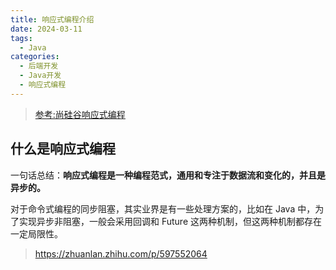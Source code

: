 ```yaml
---
title: 响应式编程介绍
date: 2024-03-11
tags: 
  - Java
categories: 
  - 后端开发
  - Java开发
  - 响应式编程
---
```


> [参考:尚硅谷响应式编程](https://www.yuque.com/leifengyang/springboot3/rg4wqgdbg8mfv04q)

## 什么是响应式编程

一句话总结：**响应式编程是一种编程范式，通用和专注于数据流和变化的，并且是异步的。**

对于命令式编程的同步阻塞，其实业界是有一些处理方案的，比如在 Java 中，为了实现异步非阻塞，一般会采用回调和 Future 这两种机制，但这两种机制都存在一定局限性。

>https://zhuanlan.zhihu.com/p/597552064

